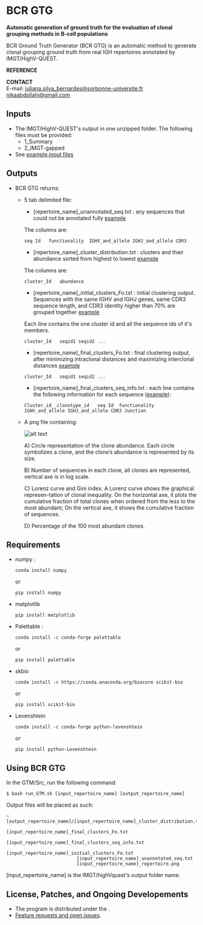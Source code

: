 # BCR GTG

**Automatic generation of ground truth for the evaluation of clonal grouping methods in B-cell populations**

BCR Ground Truth Generator (BCR GTG)  is an automatic method to generate clonal grouping ground truth from real IGH repertoires annotated by IMGT/HighV-QUEST. 

**REFERENCE**  


**CONTACT**  
  E-mail: 
  juliana.silva_bernardes@sorbonne-universite.fr 
  nikaabdollahi@gmail.com 
  
## Inputs
 
  * The IMGT/HighV-QUEST's output in one unzipped folder.
    The following files must be provided:
    * 1_Summary
    * 2_IMGT-gapped
  * See [example input files](https://github.com/NikaAb/BCR_GTG/tree/master/Data/Real_datasets/IMGT_highvquest_output/toy_dataset)

## Outputs

  * BCR GTG returns:

    - 5 tab delimited file:

      * [repertoire_name]\_unannotated_seq.txt : any sequences that could not be annotated fully [example](https://github.com/NikaAb/BCR_GTG/blob/master/Data/GTM_output/I1_IMGT/I1_IMGT_unannotated_seq.txt)

      The columns are:
      ```
      seq Id   functionality  IGHV_and_allele IGHJ_and_allele CDR3
      ```
      * [repertoire_name]\_cluster_distribution.txt : clusters and their abundance sorted from highest to lowest [example](https://github.com/NikaAb/BCR_GTG/blob/master/Data/GTM_output/I1_IMGT/I1_IMGT_cluster_distribution.txt)

      The columns are:
      ```
      cluster_Id   abundance
      ```

      * [repertoire_name]\_initial_clusters_Fo.txt : initial clustering output. Sequences with the same IGHV and IGHJ genes, same CDR3 sequence length, and CDR3 identity higher than 70% are grouped together [example](https://github.com/NikaAb/BCR_GTG/blob/master/Data/GTM_output/I1_IMGT/I1_IMGT_initial_clusters_Fo.txt)

      Each line contains the one cluster id and all the sequence ids of it's members.
      ```
      cluster_Id   seqid1 seqid2 ...
      ```
      * [repertoire_name]\_final_clusters_Fo.txt : final clustering output, after minimizing intraclonal distances and maximizing interclonal distances [example](https://github.com/NikaAb/BCR_GTG/blob/master/Data/GTM_output/I1_IMGT/I1_IMGT_final_clusters_Fo.txt)
      ```
      cluster_Id   seqid1 seqid2 ...
      ```
      * [repertoire_name]\_final_clusters_seq_info.txt : each line contains the following information for each sequence ([example](https://github.com/NikaAb/BCR_GTG/blob/master/Data/GTM_output/I1_IMGT/I1_IMGT_final_clusters_seq_info.txt)):
      ```
      Cluster_id__clonotype_id   seq Id  functionality  IGHV_and_allele IGHJ_and_allele CDR3 Junction
      ```
      

    - A png file containing:

      ![alt text](https://github.com/NikaAb/BCR_GTG/blob/master/Data/GTM_output/I1_IMGT/I1_IMGT_repertoire.png )

      A) Circle representation of the clone abundance. Each  circle  symbolizes  a  clone, and the clone’s abundance is represented by its size.

      B) Number of sequences in each clone, all clones are represented, vertical axe is in log scale.

      C) Lorenz curve and Gini index. A Lorenz curve shows the graphical represen-tation of clonal inequality. On the horizontal axe, it plots the cumulative fraction of total clones when ordered from the less to the most abundant; On the vertical axe, it shows the cumulative fraction of sequences.

      D) Percentage of the 100 most abundant clones.
       
## Requirements 

  * numpy :
      ```
      conda install numpy
      ```
      or 
      ```
      pip install numpy
      ```

  * matplotlib
      ```
      pip install matplotlib
      ```
      
  * Palettable :
      ```
      conda install -c conda-forge palettable
      ```
      or
      ```
      pip install palettable
      ```

  * skbio
      ```
      conda install -c https://conda.anaconda.org/biocore scikit-bio
      ```
      or 
      ```
      pip install scikit-bio
      ```
  * Levenshtein
      ```
      conda install -c conda-forge python-levenshtein 
      ```
      or
      ```
      pip install python-Levenshtein
      ```


## Using BCR GTG 
  In the GTM/Src, run the following command:
  ```
  $ bash run_GTM.sh [input_repertoire_name] [output_repertoire_name]
  ```
                      
  Output files will be placed as such:
  ```
  ~[output_repertoire_name]/[input_repertoire_name]_cluster_distribution.txt
                            [input_repertoire_name]_final_clusters_Fo.txt
                            [input_repertoire_name]_final_clusters_seq_info.txt
                            [input_repertoire_name]_initial_clusters_Fo.txt
                            [input_repertoire_name]_unannotated_seq.txt
                            [input_repertoire_name]_repertoire.png
 ```
 [input_repertoire_name] is the IMGT/highVquast's output folder name.
## License, Patches, and Ongoing Developements

  * The program is distributed under the .  
  * [Feature requests and open issues](https://github.com/NikaAb/BCR_GTG/issues).

